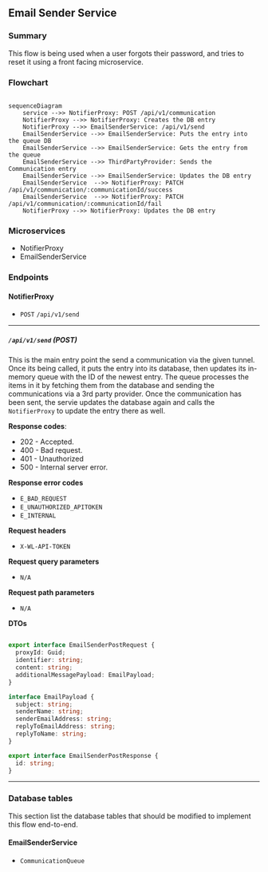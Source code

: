 ## Email Sender Service

### Summary
This flow is being used when a user forgots their password, and tries to reset it using a front facing microservice.

### Flowchart

```mermaid

sequenceDiagram
    service -->> NotifierProxy: POST /api/v1/communication
    NotifierProxy -->> NotifierProxy: Creates the DB entry
    NotifierProxy -->> EmailSenderService: /api/v1/send
    EmailSenderService -->> EmailSenderService: Puts the entry into the queue DB
    EmailSenderService -->> EmailSenderService: Gets the entry from the queue
    EmailSenderService -->> ThirdPartyProvider: Sends the Communication entry
    EmailSenderService -->> EmailSenderService: Updates the DB entry
    EmailSenderService  -->> NotifierProxy: PATCH /api/v1/communication/:communicationId/success
    EmailSenderService  -->> NotifierProxy: PATCH /api/v1/communication/:communicationId/fail
    NotifierProxy -->> NotifierProxy: Updates the DB entry

```


### Microservices
* NotifierProxy
* EmailSenderService

### Endpoints

#### NotifierProxy
* `POST` `/api/v1/send`

---

##### `/api/v1/send` (POST)
This is the main entry point the send a communication via the given tunnel. Once its being called, it puts the entry into its database, then updates its in-memory queue with the ID of the newest entry.
The queue processes the items in it by fetching them from the database and sending the communications via a 3rd party provider. Once the communication has been sent, the servie updates the database again and calls the `NotifierProxy` to update the entry there as well.

**Response codes**:
* 202 - Accepted.
* 400 - Bad request.
* 401 - Unauthorized
* 500 - Internal server error.

**Response error codes**
* `E_BAD_REQUEST`
* `E_UNAUTHORIZED_APITOKEN`
* `E_INTERNAL`

**Request headers**
* `X-WL-API-TOKEN`

**Request query parameters**
* `N/A`

**Request path parameters**
* `N/A`

**DTOs**

```ts

export interface EmailSenderPostRequest {
  proxyId: Guid;
  identifier: string;
  content: string;
  additionalMessagePayload: EmailPayload;
}

interface EmailPayload {
  subject: string;
  senderName: string;
  senderEmailAddress: string;
  replyToEmailAddress: string;
  replyToName: string;
}

export interface EmailSenderPostResponse {
  id: string;
}

```

---

### Database tables
This section list the database tables that should be modified to implement this flow end-to-end.

#### EmailSenderService
* `CommunicationQueue`
